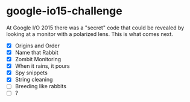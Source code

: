 google-io15-challenge
=====================

At Google I/O 2015 there was a "secret" code that could be revealed by looking at a monitor with a polarized lens. 
This is what comes next.

* [X] Origins and Order
* [X] Name that Rabbit
* [X] Zombit Monitoring
* [X] When it rains, it pours
* [X] Spy snippets
* [X] String cleaning
* [ ] Breeding like rabbits
* [ ] ?